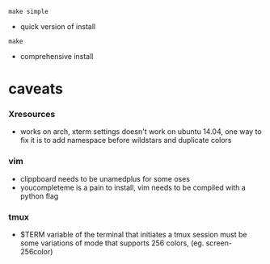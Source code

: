 ```
make simple
```
- quick version of install

```
make
```
- comprehensive install

# caveats
### Xresources
- works on arch, xterm settings doesn't work on ubuntu 14.04, one
  way to fix it is to add namespace before wildstars and duplicate colors

### vim
- clippboard needs to be unamedplus for some oses 
- youcompleteme is a pain to install, vim needs to be compiled with a python flag

### tmux
- $TERM variable of the terminal that initiates a tmux session must
be some variations of mode that supports 256 colors, (eg. screen-256color)
